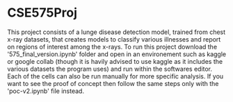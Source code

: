 # CSE575Proj
This project consists of a lunge disease detection model, trained from chest x-ray datasets, that creates models to classify various illnesses and report on regions of interest among the x-rays.
To run this project download the '575_final_version.ipynb' folder and open in an environement such as kaggle or google collab (though it is havily advised to use kaggle as it includes the various datasets the program uses)
and run within the softwares editor. Each of the cells can also be run manually for more specific analysis. If you want to see the proof of concept then follow the same steps only with the 'poc-v2.ipynb' file instead.
